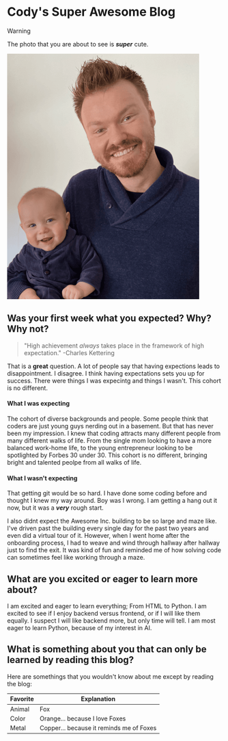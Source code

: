 # Cody's Super Awesome Blog #

> [!WARNING]
> The photo that you are about to see is ***super*** cute.

![Picture of myself and my son wearing a similar blue outfit.](Barrett_1.png)

## Was your first week what you expected? Why? Why not? ##

> "High achievement *always* takes place in the framework of high expectation." -Charles Kettering

That is a **great** question. A lot of people say that having expections leads to disappointment. I disagree. I think having expectations sets you up for success. There were things I was expecintg and things I wasn't. This cohort is no different.  

#### What I was expecting ####

The cohort of diverse backgrounds and people. Some people think that coders are just young guys nerding out in a basement. But that has never been my impression. I knew that coding attracts many different people from many different walks of life. From the single mom looking to have a more balanced work-home life, to the young entrepreneur looking to be spotlighted by Forbes 30 under 30. This cohort is no different, bringing bright and talented peolpe from all walks of life.

#### What I wasn't expecting ####

That getting git would be so hard. I have done some coding before and thought I knew my way around. Boy was I wrong. I am getting a hang out it now, but it was a ***very*** rough start. 

I also didnt expect the Awesome Inc. building to be so large and maze like. I've driven past the building every single day for the past two years and even did a virtual tour of it. However, when I went home after the onboarding process, I had to weave and wind through hallway after hallway just to find the exit. It was kind of fun and reminded me of how solving code can sometimes feel like working through a maze. 

## What are you excited or eager to learn more about? ##

I am excited and eager to learn everything; From HTML to Python. I am excited to see if I enjoy backend versus frontend, or if I will like them equally. I suspect I will like backend more, but only time will tell. I am most eager to learn Python, because of my interest in AI.

## What is something about you that can only be learned by reading this blog? ##

Here are somethings that you wouldn't know about me except by reading the blog:

|Favorite | Explanation|
|---|---|
|Animal| Fox|
|Color | Orange... because I love Foxes|
|Metal | Copper... because it reminds me of Foxes|
